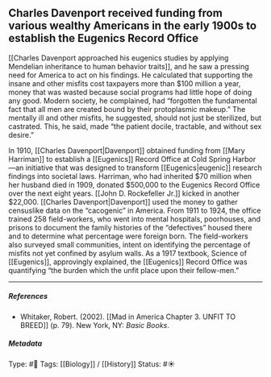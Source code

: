 ## Charles Davenport received funding from various wealthy Americans in the early 1900s to establish the Eugenics Record Office # 

[[Charles Davenport approached his eugenics studies by applying Mendelian inheritance to human behavior traits]], and he saw a pressing need for America to act on his findings. He calculated that supporting the insane and other misfits cost taxpayers more than $100 million a year, money that was wasted because social programs had little hope of doing any good. Modern society, he complained, had “forgotten the fundamental fact that all men are created bound by their protoplasmic makeup.” The mentally ill and other misfits, he suggested, should not just be sterilized, but castrated. This, he said, made “the patient docile, tractable, and without sex desire.”

In 1910, [[Charles Davenport|Davenport]] obtained funding from [[Mary Harriman]] to establish a [[Eugenics]] Record Office at Cold Spring Harbor—an initiative that was designed to transform [[Eugenics|eugenic]] research findings into societal laws. Harriman, who had inherited $70 million when her husband died in 1909, donated $500,000 to the Eugenics Record Office over the next eight years. [[John D. Rockefeller Jr.]] kicked in another $22,000. [[Charles Davenport|Davenport]] used the money to gather censuslike data on the “cacogenic” in America. From 1911 to 1924, the office trained 258 field-workers, who went into mental hospitals, poorhouses, and prisons to document the family histories of the “defectives” housed there and to determine what percentage were foreign born. The field-workers also surveyed small communities, intent on identifying the percentage of misfits not yet confined by asylum walls. As a 1917 textbook, Science of [[Eugenics]], approvingly explained, the [[Eugenics]] Record Office was quantifying “the burden which the unfit place upon their fellow-men.”

___

##### References

- Whitaker, Robert. (2002). [[Mad in America Chapter 3. UNFIT TO BREED]] (p. 79). New York, NY: _Basic Books_.

##### Metadata

Type: #🔴 
Tags: [[Biology]] / [[History]] 
Status: #☀️ 